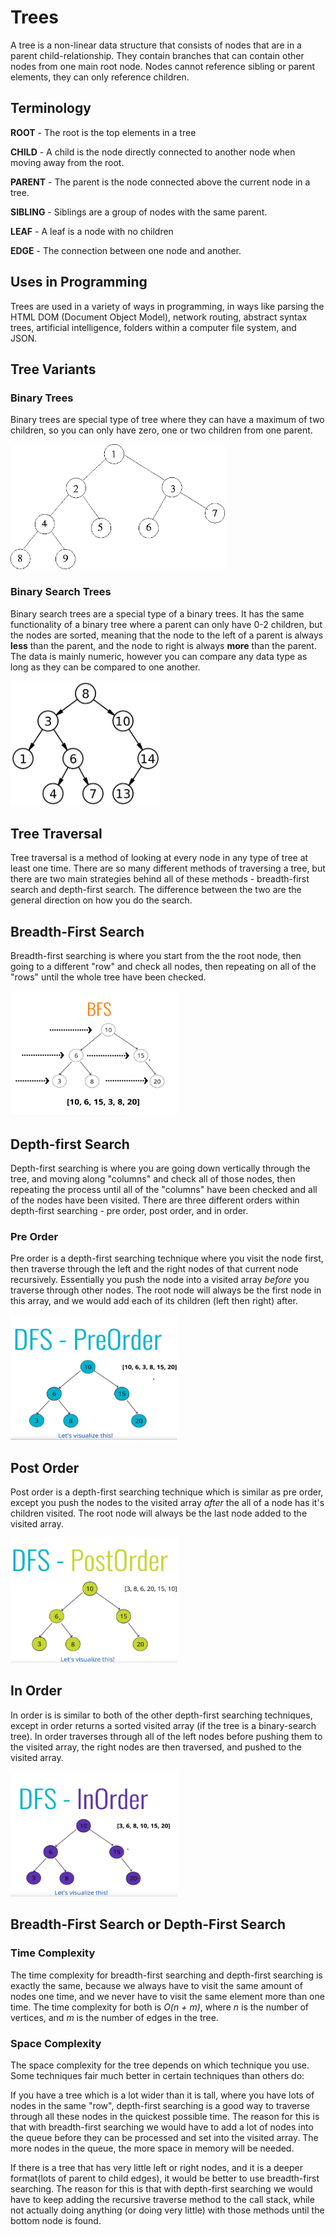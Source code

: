 <!-- markdownlint-disable MD033 -->

# **Trees**

A tree is a non-linear data structure that consists of nodes that are in
a parent child-relationship. They contain branches that can contain other
nodes from one main root node. Nodes cannot reference sibling or parent
elements, they can only reference children.

## **Terminology**

**ROOT** - The root is the top elements in a tree

**CHILD** - A child is the node directly connected to another node when moving away from the root.

**PARENT** - The parent is the node connected above the current node in a tree.

**SIBLING** - Siblings are a group of nodes with the same parent.

**LEAF** - A leaf is a node with no children
  
**EDGE** - The connection between one node and another.

## **Uses in Programming**

Trees are used in a variety of ways in programming, in ways like parsing the
HTML DOM (Document Object Model), network routing, abstract syntax trees,
artificial intelligence, folders within a computer file system, and JSON.

## **Tree Variants**

### **Binary Trees**

Binary trees are special type of tree where they can have a maximum of two
children, so you can only have zero, one or two children from one parent.

<img src="img/bt.gif" height="200" />

### **Binary Search Trees**

Binary search trees are a special type of a binary trees. It has the same
functionality of a binary tree where a parent can only have 0-2 children,
but the nodes are sorted, meaning that the node to the left of a parent is
always **less** than the parent, and the node to right is always **more**
than the parent. The data is mainly numeric, however you can compare
any data type as long as they can be compared to one another.

<img src="img/bst.png" height=200 />

## **Tree Traversal**

Tree traversal is a method of looking at every node in any type of tree at least one time. There are so many different methods of traversing a tree, but there are two main strategies behind all of these methods - breadth-first search and depth-first search. The difference between the two are the general direction on how you do the search.

## **Breadth-First Search**

Breadth-first searching is where you start from the the root node, then going to a different "row" and check all nodes, then repeating on all of the "rows" until the whole tree have been checked.

<img src="img/bfs.png" height=200 />

## **Depth-first Search**

Depth-first searching is where you are going down vertically through the tree, and moving along "columns" and check all of those nodes, then repeating the process until all of the "columns" have been checked and all of the nodes have been visited. There are three different orders within depth-first searching - pre order, post order, and in order.

### **Pre Order**

Pre order is a depth-first searching technique where you visit the node first, then traverse through the left and the right nodes of that current node recursively. Essentially you push the node into a visited array *before* you traverse through other nodes. The root node will always be the first node in this array, and we would add each of its children (left then right) after.

<img src="img/dfs-preorder.png" height=200 />

## **Post Order**

Post order is a depth-first searching technique which is similar as pre order, except you push the nodes to the visited array *after* the all of a node has it's children visited. The root node will always be the last node added to the visited array.

<img src="img/dfs-postorder.png" height=200 />

## **In Order**

In order is is similar to both of the other depth-first searching techniques, except in order returns a sorted visited array (if the tree is a binary-search tree). In order traverses through all of the left nodes before pushing them to the visited array, the right nodes are then traversed, and pushed to the visited array.

<img src="img/dfs-inorder.png" height=200 />

## **Breadth-First Search or Depth-First Search**

### **Time Complexity**

The time complexity for breadth-first searching and depth-first searching is exactly the same, because we always have to visit the same amount of nodes one time, and we never have to visit the same element more than one time. The time complexity for both is *O(n + m)*, where *n* is the number of vertices, and *m* is the number of edges in the tree.

### **Space Complexity**

The space complexity for the tree depends on which technique you use. Some techniques fair much better in certain techniques than others do:

If you have a tree which is a lot wider than it is tall, where you have lots of nodes in the same "row", depth-first searching is a good way to traverse through all these nodes in the quickest possible time. The reason for this is that with breadth-first searching we would have to add a lot of nodes into the queue before they can be processed and set into the visited array. The more nodes in the queue, the more space in memory will be needed.

If there is a tree that has very little left or right nodes, and it is a deeper format(lots of parent to child edges), it would be better to use breadth-first searching. The reason for this is that with depth-first searching we would have to keep adding the recursive traverse method to the call stack, while not actually doing anything (or doing very little) with those methods until the bottom node is found.